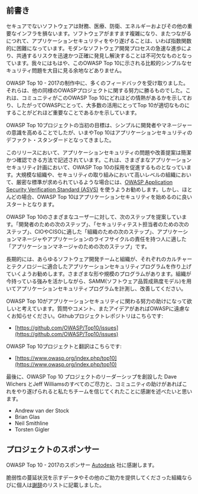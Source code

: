 ## 前書き

セキュアでないソフトウェアは財務、医療、防衛、エネルギーおよびその他の重要なインフラを損ないます。ソフトウェアがますます複雑になり、またつながるにつれて、アプリケーションセキュリティをやり遂げることは、いわば指数関数的に困難になっています。モダンなソフトウェア開発プロセスの急速な進歩により、共通するリスクを迅速かつ正確に発見し解決することは不可欠なものとなっています。我々にはもはや、このOWASP Top 10に示される比較的シンプルなセキュリティ問題を大目に見る余地などありません。

OWASP Top 10 - 2017の制作中に、多くのフィードバックを受け取りました。それらは、他の同様のOWASPプロジェクトに関する努力に勝るものでした。これは、コミュニティがこのOWASP Top 10にどれほどの情熱があるかを示しており、したがってOWASPにとって、大多数の活用にとってTop 10が適切なものにすることがどれほど重要なことであるかを示しています。

OWASP Top 10プロジェクトの当初の目標は、シンプルに開発者やマネージャーの意識を高めることでしたが、いまやTop 10はアプリケーションセキュリティのデファクト・スタンダードとなってきました。

このリリースにおいて、アプリケーションセキュリティの問題や改善提案は簡潔かつ確認できる方法で記述されています。これは、さまざまなアプリケーションセキュリティ計画において、OWASP Top 10の採用を促進するものとなっています。大規模な組織や、セキュリティの取り組みにおいて高いレベルの組織において、厳密な標準が求められているような場合には、[OWASP Application Security Verification Standard (ASVS)](https://www.owasp.org/index.php/ASVS) を使うようお勧めします。しかし、ほとんどの場合、OWASP Top 10はアプリケーションセキュリティを始めるのに良いスタートとなります。

OWASP Top 10のさまざまなユーザーに対して、次のステップを提案しています。「開発者のための次のステップ」、「セキュリティテスト担当者のための次のステップ」、CIOやCISOに適した「組織のための次のステップ」、アプリケーションマネージャやアプリケーションのライフサイクルの責任を持つ人に適した「アプリケーションマネージャのための次のステップ」です。

長期的には、あらゆるソフトウェア開発チームと組織が、それぞれのカルチャーとテクノロジーに適合したアプリケーションセキュリティプログラムを作り上げていくようお勧めします。さまざまな形や規模のプログラムがあります。組織が今持っている強みを活かしながら、SAMM(ソフトウェア品質成熟度モデル)を用いてアプリケーションセキュリティプログラムを計測し、改善してください。

OWASP Top 10がアプリケーションセキュリティに関わる努力の助けになって欲しいと考えています。質問やコメント、またアイデアがあればOWASPに遠慮なくお知らせください。Githubプロジェクトレポジトリはこちらです: 

* [https://github.com/OWASP/Top10/issues](https://github.com/OWASP/Top10/issues)

OWASP Top 10プロジェクトと翻訳はこちらです:

* [https://www.owasp.org/index.php/top10](https://www.owasp.org/index.php/top10)

最後に、OWASP Top 10 プロジェクトのリーダーシップを創設した Dave Wichers とJeff Williamsのすべてのご尽力と、コミュニティの助けがあればこれをやり遂げられると私たちチームを信じてくれたことに感謝を述べたいと思います。

* Andrew van der Stock
* Brian Glas
* Neil Smithline
* Torsten Gigler

## プロジェクトのスポンサー
OWASP Top 10 - 2017のスポンサー [Autodesk](https://www.autodesk.com) 社に感謝します。

脆弱性の蔓延状況を示すデータやその他のご助力を提供してくださった組織ならびに個人は[謝辞](0xd1-data-contributors.md)のリストに記載しました。

